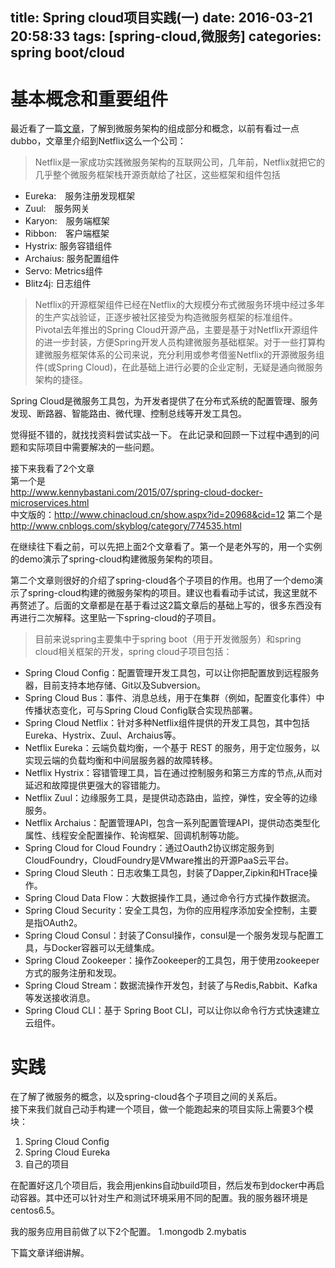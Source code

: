 title: Spring cloud项目实践(一)
date: 2016-03-21 20:58:33
tags: [spring-cloud,微服务]
categories: spring boot/cloud
---
# 基本概念和重要组件

最近看了一篇[文章](https://mp.weixin.qq.com/s?__biz=MjM5MDE0Mjc4MA==&mid=400645575&idx=1&sn=da55d75db55117046c520de88dde1123&scene=1&srcid=0315vVImLcHZpO2tTRVKg1w8&key=710a5d99946419d9ff6bc76720229c7216fbcf348001d543434dfad7944207441ed01f44e57b0d87a834f8e8b6f673b7&ascene=0)，了解到微服务架构的组成部分和概念，以前有看过一点dubbo，文章里介绍到Netflix这么一个公司：


>Netflix是一家成功实践微服务架构的互联网公司，几年前，Netflix就把它的几乎整个微服务框架栈开源贡献给了社区，这些框架和组件包括

* Eureka:　服务注册发现框架
* Zuul:　服务网关
* Karyon:　服务端框架
* Ribbon:　客户端框架
* Hystrix:	服务容错组件
* Archaius: 服务配置组件
* Servo: Metrics组件
* Blitz4j: 日志组件

>Netflix的开源框架组件已经在Netflix的大规模分布式微服务环境中经过多年的生产实战验证，正逐步被社区接受为构造微服务框架的标准组件。Pivotal去年推出的Spring Cloud开源产品，主要是基于对Netflix开源组件的进一步封装，方便Spring开发人员构建微服务基础框架。对于一些打算构建微服务框架体系的公司来说，充分利用或参考借鉴Netflix的开源微服务组件(或Spring Cloud)，在此基础上进行必要的企业定制，无疑是通向微服务架构的捷径。

Spring Cloud是微服务工具包，为开发者提供了在分布式系统的配置管理、服务发现、断路器、智能路由、微代理、控制总线等开发工具包。

觉得挺不错的，就找找资料尝试实战一下。
在此记录和回顾一下过程中遇到的问题和实际项目中需要解决的一些问题。
<!--more-->
接下来我看了2个文章	
第一个是	
http://www.kennybastani.com/2015/07/spring-cloud-docker-microservices.html	
中文版的：http://www.chinacloud.cn/show.aspx?id=20968&cid=12	
第二个是	
http://www.cnblogs.com/skyblog/category/774535.html	

在继续往下看之前，可以先把上面2个文章看了。第一个是老外写的，用一个实例的demo演示了spring-cloud构建微服务架构的项目。

第二个文章则很好的介绍了spring-cloud各个子项目的作用。也用了一个demo演示了spring-cloud构建的微服务架构的项目。建议也看看动手试试，我这里就不再赘述了。后面的文章都是在基于看过这2篇文章后的基础上写的，很多东西没有再进行二次解释。这里贴一下spring-cloud的子项目。		
>目前来说spring主要集中于spring boot（用于开发微服务）和spring cloud相关框架的开发，spring cloud子项目包括：

* Spring Cloud Config：配置管理开发工具包，可以让你把配置放到远程服务器，目前支持本地存储、Git以及Subversion。
* Spring Cloud Bus：事件、消息总线，用于在集群（例如，配置变化事件）中传播状态变化，可与Spring Cloud Config联合实现热部署。
* Spring Cloud Netflix：针对多种Netflix组件提供的开发工具包，其中包括Eureka、Hystrix、Zuul、Archaius等。
* Netflix Eureka：云端负载均衡，一个基于 REST 的服务，用于定位服务，以实现云端的负载均衡和中间层服务器的故障转移。
* Netflix Hystrix：容错管理工具，旨在通过控制服务和第三方库的节点,从而对延迟和故障提供更强大的容错能力。
* Netflix Zuul：边缘服务工具，是提供动态路由，监控，弹性，安全等的边缘服务。
* Netflix Archaius：配置管理API，包含一系列配置管理API，提供动态类型化属性、线程安全配置操作、轮询框架、回调机制等功能。
* Spring Cloud for Cloud Foundry：通过Oauth2协议绑定服务到CloudFoundry，CloudFoundry是VMware推出的开源PaaS云平台。
* Spring Cloud Sleuth：日志收集工具包，封装了Dapper,Zipkin和HTrace操作。
* Spring Cloud Data Flow：大数据操作工具，通过命令行方式操作数据流。
* Spring Cloud Security：安全工具包，为你的应用程序添加安全控制，主要是指OAuth2。
* Spring Cloud Consul：封装了Consul操作，consul是一个服务发现与配置工具，与Docker容器可以无缝集成。
* Spring Cloud Zookeeper：操作Zookeeper的工具包，用于使用zookeeper方式的服务注册和发现。
* Spring Cloud Stream：数据流操作开发包，封装了与Redis,Rabbit、Kafka等发送接收消息。
* Spring Cloud CLI：基于 Spring Boot CLI，可以让你以命令行方式快速建立云组件。

# 实践

在了解了微服务的概念，以及spring-cloud各个子项目之间的关系后。		
接下来我们就自己动手构建一个项目，做一个能跑起来的项目实际上需要3个模块：		

1. Spring Cloud Config
2. Spring Cloud Eureka
3. 自己的项目

在配置好这几个项目后，我会用jenkins自动build项目，然后发布到docker中再启动容器。其中还可以针对生产和测试环境采用不同的配置。我的服务器环境是centos6.5。

我的服务应用目前做了以下2个配置。
1.mongodb
2.mybatis

下篇文章详细讲解。



